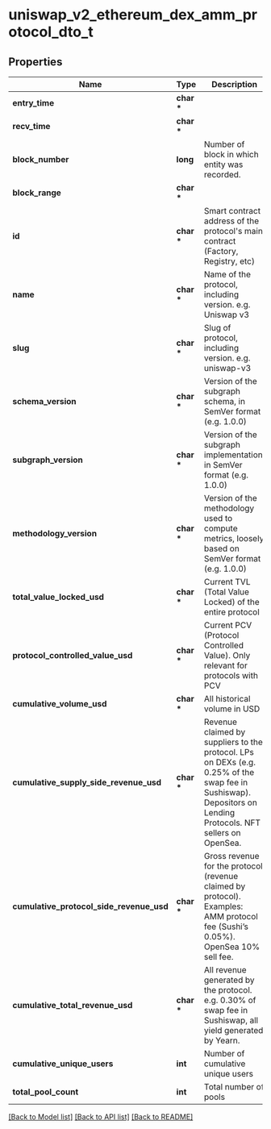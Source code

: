 # uniswap_v2_ethereum_dex_amm_protocol_dto_t

## Properties
Name | Type | Description | Notes
------------ | ------------- | ------------- | -------------
**entry_time** | **char \*** |  | [optional] 
**recv_time** | **char \*** |  | [optional] 
**block_number** | **long** | Number of block in which entity was recorded. | [optional] 
**block_range** | **char \*** |  | [optional] 
**id** | **char \*** | Smart contract address of the protocol&#39;s main contract (Factory, Registry, etc) | [optional] 
**name** | **char \*** | Name of the protocol, including version. e.g. Uniswap v3 | [optional] 
**slug** | **char \*** | Slug of protocol, including version. e.g. uniswap-v3 | [optional] 
**schema_version** | **char \*** |  Version of the subgraph schema, in SemVer format (e.g. 1.0.0) | [optional] 
**subgraph_version** | **char \*** | Version of the subgraph implementation, in SemVer format (e.g. 1.0.0) | [optional] 
**methodology_version** | **char \*** | Version of the methodology used to compute metrics, loosely based on SemVer format (e.g. 1.0.0) | [optional] 
**total_value_locked_usd** | **char \*** | Current TVL (Total Value Locked) of the entire protocol | [optional] 
**protocol_controlled_value_usd** | **char \*** | Current PCV (Protocol Controlled Value). Only relevant for protocols with PCV | [optional] 
**cumulative_volume_usd** | **char \*** | All historical volume in USD | [optional] 
**cumulative_supply_side_revenue_usd** | **char \*** | Revenue claimed by suppliers to the protocol. LPs on DEXs (e.g. 0.25% of the swap fee in Sushiswap). Depositors on Lending Protocols. NFT sellers on OpenSea. | [optional] 
**cumulative_protocol_side_revenue_usd** | **char \*** | Gross revenue for the protocol (revenue claimed by protocol). Examples: AMM protocol fee (Sushi’s 0.05%). OpenSea 10% sell fee. | [optional] 
**cumulative_total_revenue_usd** | **char \*** | All revenue generated by the protocol. e.g. 0.30% of swap fee in Sushiswap, all yield generated by Yearn. | [optional] 
**cumulative_unique_users** | **int** | Number of cumulative unique users | [optional] 
**total_pool_count** | **int** | Total number of pools | [optional] 

[[Back to Model list]](../README.md#documentation-for-models) [[Back to API list]](../README.md#documentation-for-api-endpoints) [[Back to README]](../README.md)


